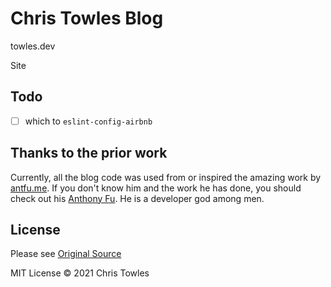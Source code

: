 # Chris Towles Blog

towles.dev

Site

## Todo

- [ ] which to `eslint-config-airbnb`

## Thanks to the prior work

Currently, all the blog code was used from or inspired the amazing work by [antfu.me](https://github.com/antfu/antfu.me).  If you don't know him and the work he has done, you should check out his [Anthony Fu](https://github.com/sponsors/antfu). He is a developer god among men.

## License

Please see [Original Source](https://github.com/antfu/antfu.me/blob/main/LICENSE)

MIT License © 2021 Chris Towles
